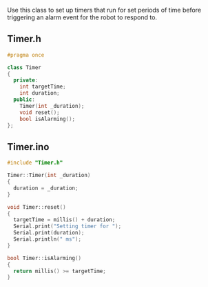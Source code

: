Use this class to set up timers that run for set periods of time before triggering an alarm event for the robot to respond to.

## Timer.h
```C++
#pragma once

class Timer
{
  private:
    int targetTime;
    int duration;
  public:
    Timer(int _duration);
    void reset();
    bool isAlarming();
};
```

## Timer.ino
```C++
#include "Timer.h"

Timer::Timer(int _duration) 
{
  duration = _duration;
}

void Timer::reset()
{
  targetTime = millis() + duration;
  Serial.print("Setting timer for ");
  Serial.print(duration);
  Serial.println(" ms");     
}

bool Timer::isAlarming()
{
  return millis() >= targetTime;
}
```
